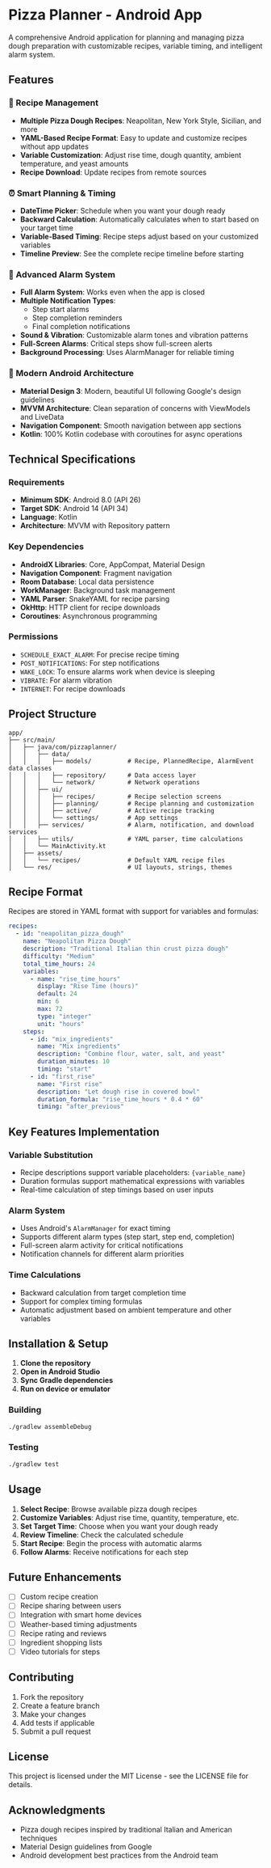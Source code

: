# Pizza Planner - Android App

A comprehensive Android application for planning and managing pizza dough preparation with customizable recipes, variable timing, and intelligent alarm system.

## Features

### 🍕 Recipe Management
- **Multiple Pizza Dough Recipes**: Neapolitan, New York Style, Sicilian, and more
- **YAML-Based Recipe Format**: Easy to update and customize recipes without app updates
- **Variable Customization**: Adjust rise time, dough quantity, ambient temperature, and yeast amounts
- **Recipe Download**: Update recipes from remote sources

### ⏰ Smart Planning & Timing
- **DateTime Picker**: Schedule when you want your dough ready
- **Backward Calculation**: Automatically calculates when to start based on your target time
- **Variable-Based Timing**: Recipe steps adjust based on your customized variables
- **Timeline Preview**: See the complete recipe timeline before starting

### 🔔 Advanced Alarm System
- **Full Alarm System**: Works even when the app is closed
- **Multiple Notification Types**: 
  - Step start alarms
  - Step completion reminders
  - Final completion notifications
- **Sound & Vibration**: Customizable alarm tones and vibration patterns
- **Full-Screen Alarms**: Critical steps show full-screen alerts
- **Background Processing**: Uses AlarmManager for reliable timing

### 📱 Modern Android Architecture
- **Material Design 3**: Modern, beautiful UI following Google's design guidelines
- **MVVM Architecture**: Clean separation of concerns with ViewModels and LiveData
- **Navigation Component**: Smooth navigation between app sections
- **Kotlin**: 100% Kotlin codebase with coroutines for async operations

## Technical Specifications

### Requirements
- **Minimum SDK**: Android 8.0 (API 26)
- **Target SDK**: Android 14 (API 34)
- **Language**: Kotlin
- **Architecture**: MVVM with Repository pattern

### Key Dependencies
- **AndroidX Libraries**: Core, AppCompat, Material Design
- **Navigation Component**: Fragment navigation
- **Room Database**: Local data persistence
- **WorkManager**: Background task management
- **YAML Parser**: SnakeYAML for recipe parsing
- **OkHttp**: HTTP client for recipe downloads
- **Coroutines**: Asynchronous programming

### Permissions
- `SCHEDULE_EXACT_ALARM`: For precise recipe timing
- `POST_NOTIFICATIONS`: For step notifications
- `WAKE_LOCK`: To ensure alarms work when device is sleeping
- `VIBRATE`: For alarm vibration
- `INTERNET`: For recipe downloads

## Project Structure

```
app/
├── src/main/
│   ├── java/com/pizzaplanner/
│   │   ├── data/
│   │   │   ├── models/          # Recipe, PlannedRecipe, AlarmEvent data classes
│   │   │   ├── repository/      # Data access layer
│   │   │   └── network/         # Network operations
│   │   ├── ui/
│   │   │   ├── recipes/         # Recipe selection screens
│   │   │   ├── planning/        # Recipe planning and customization
│   │   │   ├── active/          # Active recipe tracking
│   │   │   └── settings/        # App settings
│   │   ├── services/            # Alarm, notification, and download services
│   │   ├── utils/               # YAML parser, time calculations
│   │   └── MainActivity.kt
│   ├── assets/
│   │   └── recipes/             # Default YAML recipe files
│   └── res/                     # UI layouts, strings, themes
```

## Recipe Format

Recipes are stored in YAML format with support for variables and formulas:

```yaml
recipes:
  - id: "neapolitan_pizza_dough"
    name: "Neapolitan Pizza Dough"
    description: "Traditional Italian thin crust pizza dough"
    difficulty: "Medium"
    total_time_hours: 24
    variables:
      - name: "rise_time_hours"
        display: "Rise Time (hours)"
        default: 24
        min: 6
        max: 72
        type: "integer"
        unit: "hours"
    steps:
      - id: "mix_ingredients"
        name: "Mix ingredients"
        description: "Combine flour, water, salt, and yeast"
        duration_minutes: 10
        timing: "start"
      - id: "first_rise"
        name: "First rise"
        description: "Let dough rise in covered bowl"
        duration_formula: "rise_time_hours * 0.4 * 60"
        timing: "after_previous"
```

## Key Features Implementation

### Variable Substitution
- Recipe descriptions support variable placeholders: `{variable_name}`
- Duration formulas support mathematical expressions with variables
- Real-time calculation of step timings based on user inputs

### Alarm System
- Uses Android's `AlarmManager` for exact timing
- Supports different alarm types (step start, step end, completion)
- Full-screen alarm activity for critical notifications
- Notification channels for different alarm priorities

### Time Calculations
- Backward calculation from target completion time
- Support for complex timing formulas
- Automatic adjustment based on ambient temperature and other variables

## Installation & Setup

1. **Clone the repository**
2. **Open in Android Studio**
3. **Sync Gradle dependencies**
4. **Run on device or emulator**

### Building
```bash
./gradlew assembleDebug
```

### Testing
```bash
./gradlew test
```

## Usage

1. **Select Recipe**: Browse available pizza dough recipes
2. **Customize Variables**: Adjust rise time, quantity, temperature, etc.
3. **Set Target Time**: Choose when you want your dough ready
4. **Review Timeline**: Check the calculated schedule
5. **Start Recipe**: Begin the process with automatic alarms
6. **Follow Alarms**: Receive notifications for each step

## Future Enhancements

- [ ] Custom recipe creation
- [ ] Recipe sharing between users
- [ ] Integration with smart home devices
- [ ] Weather-based timing adjustments
- [ ] Recipe rating and reviews
- [ ] Ingredient shopping lists
- [ ] Video tutorials for steps

## Contributing

1. Fork the repository
2. Create a feature branch
3. Make your changes
4. Add tests if applicable
5. Submit a pull request

## License

This project is licensed under the MIT License - see the LICENSE file for details.

## Acknowledgments

- Pizza dough recipes inspired by traditional Italian and American techniques
- Material Design guidelines from Google
- Android development best practices from the Android team
